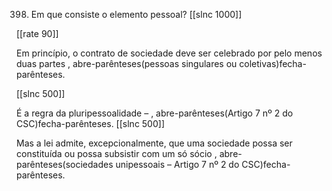 398. Em  que  consiste o elemento  pessoal?
[[slnc 1000]]

[[rate 90]]

Em  princípio,  o  contrato  de  sociedade  deve  ser  celebrado  por  pelo  menos  duas  partes
, abre-parênteses(pessoas singulares  ou coletivas)fecha-parênteses.

[[slnc 500]]

É a regra da pluripessoalidade  – , abre-parênteses(Artigo 7 nº 2 do CSC)fecha-parênteses.
[[slnc 500]]

Mas  a  lei  admite,  excepcionalmente,  que  uma  sociedade  possa  ser  constituída  ou  possa subsistir  com um só sócio , abre-parênteses(sociedades unipessoais  –  Artigo 7 nº 2 do CSC)fecha-parênteses.
